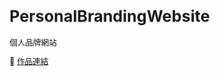 # PersonalBrandingWebsite
個人品牌網站

🔗 [作品連結](https://williamhsieh615.github.io/PersonalBrandingWebsite/)
